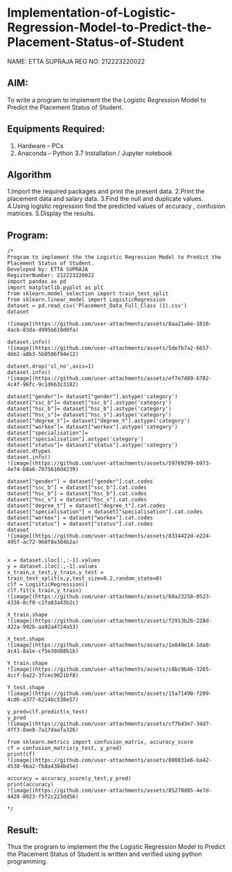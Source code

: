 # Implementation-of-Logistic-Regression-Model-to-Predict-the-Placement-Status-of-Student

NAME: ETTA SUPRAJA
REG NO: 212223220022

## AIM:
To write a program to implement the the Logistic Regression Model to Predict the Placement Status of Student.

## Equipments Required:
1. Hardware – PCs
2. Anaconda – Python 3.7 Installation / Jupyter notebook

## Algorithm
1.Import the required packages and print the present data.
2.Print the placement data and salary data.
3.Find the null and duplicate values.
4.Using logistic regression find the predicted values of accuracy , confusion matrices.
5.Display the results. 

## Program:
```
/*
Program to implement the the Logistic Regression Model to Predict the Placement Status of Student.
Developed by: ETTA SUPRAJA
RegisterNumber: 212223220022
import pandas as pd
import matplotlib.pyplot as plt
from sklearn.model_selection import train_test_split
from sklearn.linear_model import LogisticRegression
dataset = pd.read_csv('Placement_Data_Full_Class (1).csv')
dataset

![image](https://github.com/user-attachments/assets/8aa21a6e-1810-4acb-83da-d995b610d0fa)

dataset.info()
![image](https://github.com/user-attachments/assets/5de7b7a2-6657-4bb2-a8b3-5b0506f94e12)

dataset.drop('sl_no',axis=1)
dataset.info()
![image](https://github.com/user-attachments/assets/ef7e7d89-6702-4c4f-96fc-9c1d663c3182)

dataset["gender"]= dataset["gender"].astype('category')
dataset["ssc_b"]= dataset["ssc_b"].astype('category')
dataset["hsc_b"]= dataset["hsc_b"].astype('category')
dataset["hsc_s"]= dataset["hsc_s"].astype('category')
dataset["degree_t"]= dataset["degree_t"].astype('category')
dataset["workex"]= dataset["workex"].astype('category')
dataset["specialisation"]= dataset["specialisation"].astype('category')
dataset["status"]= dataset["status"].astype('category')
dataset.dtypes
dataset.info()
![image](https://github.com/user-attachments/assets/59769299-b973-4e74-b8a6-7075610d4239)

dataset["gender"] = dataset["gender"].cat.codes
dataset["ssc_b"] = dataset["ssc_b"].cat.codes
dataset["hsc_b"] = dataset["hsc_b"].cat.codes
dataset["hsc_s"] = dataset["hsc_s"].cat.codes
dataset["degree_t"] = dataset["degree_t"].cat.codes
dataset["specialisation"] = dataset["specialisation"].cat.codes
dataset["workex"] = dataset["workex"].cat.codes
dataset["status"] = dataset["status"].cat.codes
dataset
![image](https://github.com/user-attachments/assets/8334422d-e224-495f-ac72-960f8e384b2a)


x = dataset.iloc[:,:-1].values
y = dataset.iloc[:,-1].values
x_train,x_test,y_train,y_test = train_test_split(x,y,test_size=0.2,random_state=0)
clf = LogisticRegression()
clf.fit(x_train,y_train)
![image](https://github.com/user-attachments/assets/60a23258-0523-4338-8cf0-c1fa83a43b2c)

X_train.shape
![image](https://github.com/user-attachments/assets/f2913b2b-228d-422a-992b-aa92a4724a53)

X_test.shape
![image](https://github.com/user-attachments/assets/1e849e14-1da0-4c41-8a1e-cf5e30d88b1b)

Y_train.shape
![image](https://github.com/user-attachments/assets/c8bc9b46-3265-4ccf-ba22-3fcec9021bf8)

Y_test.shape
![image](https://github.com/user-attachments/assets/15a71490-f209-4cd6-a377-6214bc538e57)

y_pred=clf.predict(x_test)
y_pred
![image](https://github.com/user-attachments/assets/cf7b43e7-34d7-4ff3-8ae8-7a17daafa326)

from sklearn.metrics import confusion_matrix, accuracy_score
cf = confusion_matrix(y_test, y_pred)
print(cf)
![image](https://github.com/user-attachments/assets/080831e6-ba42-4538-9ba2-fb8a4384b45e)

accuracy = accuracy_score(y_test,y_pred)
print(accuracy)
![image](https://github.com/user-attachments/assets/85270d85-4e7d-4428-8023-f5f2c223dd56)

*/
```


## Result:
Thus the program to implement the the Logistic Regression Model to Predict the Placement Status of Student is written and verified using python programming.
